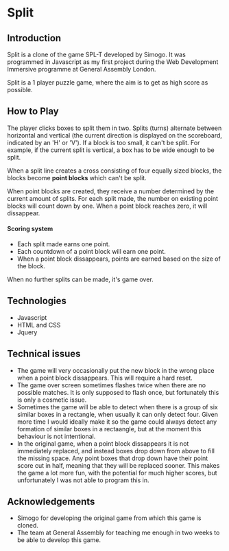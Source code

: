 # Split
## Introduction
Split is a clone of the game SPL-T developed by Simogo. It was programmed in Javascript as my first project during the Web Development Immersive programme at General Assembly London.

Split is a 1 player puzzle game, where the aim is to get as high score as possible.

## How to Play

The player clicks boxes to split them in two. Splits (turns) alternate between horizontal and vertical (the current direction is displayed on the scoreboard, indicated by an 'H' or 'V'). If a block is too small, it can't be split. For example, if the current split is vertical, a box has to be wide enough to be split.

When a split line creates a cross consisting of four equally sized blocks, the blocks become **point blocks** which can't be split.

When point blocks are created, they receive a number determined by the current amount of splits. For each split made, the number on existing point blocks will count down by one. When a point block reaches zero, it will dissappear.

#### Scoring system
* Each split made earns one point.
* Each countdown of a point block will earn one point.
* When a point block dissappears, points are earned based on the size of the block.

When no further splits can be made, it's game over.

## Technologies
* Javascript
* HTML and CSS
* Jquery

## Technical issues
* The game will very occasionally put the new block in the wrong place when a point block dissappears. This will require a hard reset.
* The game over screen sometimes flashes twice when there are no possible matches. It is only supposed to flash once, but fortunately this is only a cosmetic issue.
* Sometimes the game will be able to detect when there is a group of six similar boxes in a rectangle, when usually it can only detect four. Given more time I would ideally make it so the game could always detect any formation of similar boxes in a rectaangle, but at the moment this behaviour is not intentional.
* In the original game, when a point block dissappears it is not immediately replaced, and instead boxes drop down from above to fill the missing space. Any point boxes that drop down have their point score cut in half, meaning that they will be replaced sooner. This makes the game a lot more fun, with the potential for much higher scores, but unfortunately I was not able to program this in.

## Acknowledgements
* Simogo for developing the original game from which this game is cloned.
* The team at General Assembly for teaching me enough in two weeks to be able to develop this game.